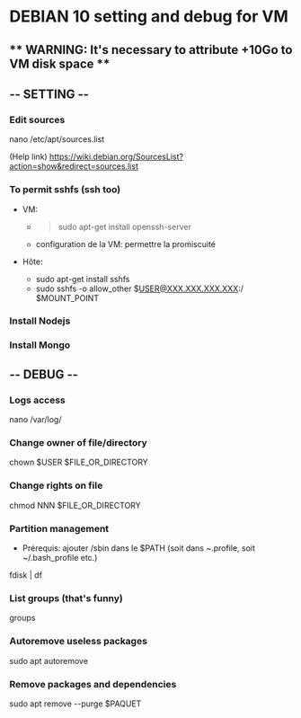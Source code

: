 # DEBIAN 10 setting and debug for VM

## ** WARNING: It's necessary to attribute +10Go to VM disk space **

## -- SETTING --

### Edit sources
nano /etc/apt/sources.list

(Help link)
https://wiki.debian.org/SourcesList?action=show&redirect=sources.list

### To permit sshfs (ssh too)
- VM: 
    * > sudo apt-get install openssh-server
    * configuration de la VM: permettre la promiscuité

- Hôte: 
    * sudo apt-get install sshfs
    * sudo sshfs -o allow_other $USER@XXX.XXX.XXX.XXX:/ $MOUNT_POINT

### Install Nodejs

### Install Mongo

## -- DEBUG -- 

### Logs access
nano /var/log/

### Change owner of file/directory
chown $USER $FILE_OR_DIRECTORY

### Change rights on file
chmod NNN $FILE_OR_DIRECTORY 

### Partition management
- Prérequis: ajouter /sbin dans le $PATH (soit dans ~.profile, soit ~/.bash_profile etc.)

fdisk | df

### List groups (that's funny)
groups

### Autoremove useless packages
sudo apt autoremove

### Remove packages and dependencies
sudo apt remove --purge $PAQUET
